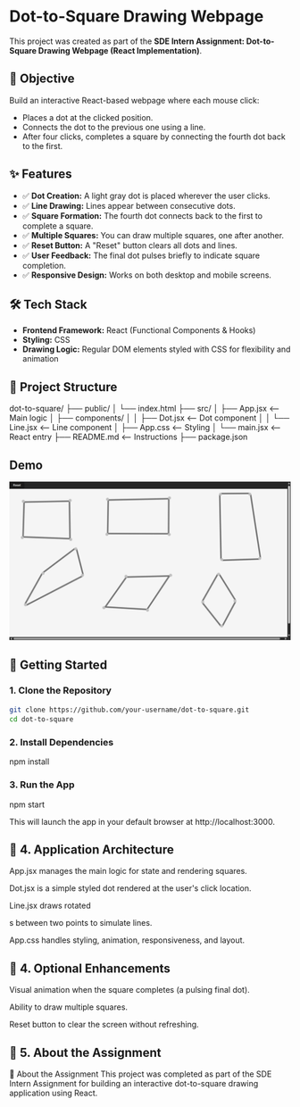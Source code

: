 # Dot-to-Square Drawing Webpage

This project was created as part of the **SDE Intern Assignment: Dot-to-Square Drawing Webpage (React Implementation)**.

## 🎯 Objective

Build an interactive React-based webpage where each mouse click:
- Places a dot at the clicked position.
- Connects the dot to the previous one using a line.
- After four clicks, completes a square by connecting the fourth dot back to the first.

## ✨ Features

- ✅ **Dot Creation:** A light gray dot is placed wherever the user clicks.
- ✅ **Line Drawing:** Lines appear between consecutive dots.
- ✅ **Square Formation:** The fourth dot connects back to the first to complete a square.
- ✅ **Multiple Squares:** You can draw multiple squares, one after another.
- ✅ **Reset Button:** A "Reset" button clears all dots and lines.
- ✅ **User Feedback:** The final dot pulses briefly to indicate square completion.
- ✅ **Responsive Design:** Works on both desktop and mobile screens.

## 🛠️ Tech Stack

- **Frontend Framework:** React (Functional Components & Hooks)
- **Styling:** CSS
- **Drawing Logic:** Regular DOM elements styled with CSS for flexibility and animation

## 📁 Project Structure

dot-to-square/
├── public/
│   └── index.html
├── src/
│   ├── App.jsx              <-- Main logic
│   ├── components/
│   │   ├── Dot.jsx          <-- Dot component
│   │   └── Line.jsx         <-- Line component
│   ├── App.css              <-- Styling
│   └── main.jsx             <-- React entry
├── README.md                <-- Instructions
├── package.json


## Demo
![App Screenshot](screenshot.png)


## 🚀 Getting Started

### 1. Clone the Repository

```bash
git clone https://github.com/your-username/dot-to-square.git
cd dot-to-square
```

### 2. Install Dependencies
npm install

### 3. Run the App
npm start


This will launch the app in your default browser at http://localhost:3000.

## 🧠 4. Application Architecture

App.jsx manages the main logic for state and rendering squares.

Dot.jsx is a simple styled dot rendered at the user's click location.

Line.jsx draws rotated <div>s between two points to simulate lines.

App.css handles styling, animation, responsiveness, and layout.

## 🧪 4. Optional Enhancements

Visual animation when the square completes (a pulsing final dot).

Ability to draw multiple squares.

Reset button to clear the screen without refreshing.

## 🧳 5. About the Assignment
🧳 About the Assignment
This project was completed as part of the SDE Intern Assignment for building an interactive dot-to-square drawing application using React.


